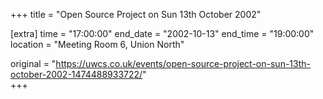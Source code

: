 +++
title = "Open Source Project on Sun 13th October 2002"

[extra]
time = "17:00:00"
end_date = "2002-10-13"
end_time = "19:00:00"
location = "Meeting Room 6, Union North"

original = "https://uwcs.co.uk/events/open-source-project-on-sun-13th-october-2002-1474488933722/"    
+++



